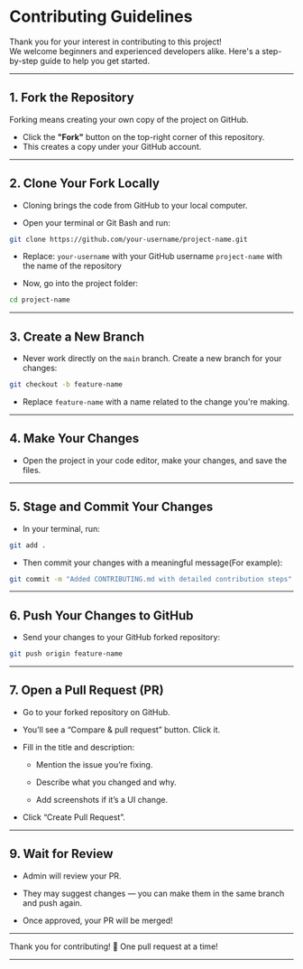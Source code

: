 # Contributing Guidelines

Thank you for your interest in contributing to this project!  
We welcome beginners and experienced developers alike. Here's a step-by-step guide to help you get started.

---

## 1. Fork the Repository

Forking means creating your own copy of the project on GitHub.

- Click the **"Fork"** button on the top-right corner of this repository.
- This creates a copy under your GitHub account.

---

## 2. Clone Your Fork Locally

- Cloning brings the code from GitHub to your local computer.

- Open your terminal or Git Bash and run:

```bash
git clone https://github.com/your-username/project-name.git
```
- Replace:
`your-username` with your GitHub username
`project-name` with the name of the repository

- Now, go into the project folder:
```bash
cd project-name
```
---

## 3. Create a New Branch

- Never work directly on the `main` branch. Create a new branch for your changes:
```bash
git checkout -b feature-name
```
- Replace `feature-name` with a name related to the change you're making.

---

## 4. Make Your Changes

- Open the project in your code editor, make your changes, and save the files.

---
## 5. Stage and Commit Your Changes

- In your terminal, run:
```bash
git add .
```
- Then commit your changes with a meaningful message(For example):
```bash
git commit -m "Added CONTRIBUTING.md with detailed contribution steps"
```
---

## 6. Push Your Changes to GitHub

- Send your changes to your GitHub forked repository:
```bash
git push origin feature-name
```
---

## 7. Open a Pull Request (PR)

- Go to your forked repository on GitHub.

- You’ll see a “Compare & pull request” button. Click it.

- Fill in the title and description:

    - Mention the issue you’re fixing.

    - Describe what you changed and why.

    - Add screenshots if it’s a UI change.

- Click “Create Pull Request”.

---

## 9. Wait for Review

- Admin will review your PR.

- They may suggest changes — you can make them in the same branch and push again.

- Once approved, your PR will be merged! 

---

Thank you for contributing! 🌟
One pull request at a time!

---




